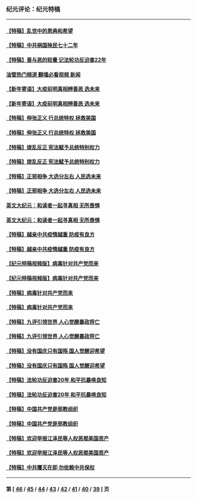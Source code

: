 ### 纪元评论：纪元特稿
---
#### [【特稿】乱世中的恩典和希望](../../pages/nsc424/n13734687.md?07190330) 
#### [【特稿】中共祸国殃民七十二年](../../pages/nsc424/n13272607.md?07190330) 
#### [【特稿】善与恶的较量 记法轮功反迫害22年](../../pages/nsc424/n13086597.md?07190330) 
#### [油管热门频道 翻墙必看视频 新闻](ok?07190330)
#### [【新年寄语】大疫前明真相辨善恶 选未来](../../pages/nsc424/n12660855.md?07190330) 
#### [【新年寄语】大疫前明真相辨善恶 选未来](../../pages/nsc424/n12660855.md?07190330) 
#### [【特稿】伸张正义 行总统特权 拯救美国](../../pages/nsc424/n12616806.md?07190330) 
#### [【特稿】伸张正义 行总统特权 拯救美国](../../pages/nsc424/n12616806.md?07190330) 
#### [【特稿】拨乱反正 宪法赋予总统特别权力](../../pages/nsc424/n12598306.md?07190330) 
#### [【特稿】拨乱反正 宪法赋予总统特别权力](../../pages/nsc424/n12598306.md?07190330) 
#### [【特稿】正邪相争 大选分左右 人民选未来](../../pages/nsc424/n12545208.md?07190330) 
#### [【特稿】正邪相争 大选分左右 人民选未来](../../pages/nsc424/n12545208.md?07190330) 
#### [英文大纪元：和读者一起寻真相 无所畏惧](../../pages/nsc424/n12542027.md?07190330) 
#### [英文大纪元：和读者一起寻真相 无所畏惧](../../pages/nsc424/n12542027.md?07190330) 
#### [【特稿】越亲中共疫情越重 防疫有良方](../../pages/nsc424/n12042989.md?07190330) 
#### [【特稿】越亲中共疫情越重 防疫有良方](../../pages/nsc424/n12042989.md?07190330) 
#### [【纪元特稿视频版】病毒针对共产党而来](../../pages/nsc424/n11977328.md?07190330) 
#### [【纪元特稿视频版】病毒针对共产党而来](../../pages/nsc424/n11977328.md?07190330) 
#### [【特稿】病毒针对共产党而来](../../pages/nsc424/n11928818.md?07190330) 
#### [【特稿】病毒针对共产党而来](../../pages/nsc424/n11928818.md?07190330) 
#### [【特稿】九评引领世界 人心觉醒暴政将亡](../../pages/nsc424/n11660496.md?07190330) 
#### [【特稿】九评引领世界 人心觉醒暴政将亡](../../pages/nsc424/n11660496.md?07190330) 
#### [【特稿】没有国庆只有国殇 国人觉醒迎希望](../../pages/nsc424/n11549354.md?07190330) 
#### [【特稿】没有国庆只有国殇 国人觉醒迎希望](../../pages/nsc424/n11549354.md?07190330) 
#### [【特稿】法轮功反迫害20年 和平抗暴唤良知](../../pages/nsc424/n11389135.md?07190330) 
#### [【特稿】法轮功反迫害20年 和平抗暴唤良知](../../pages/nsc424/n11389135.md?07190330) 
#### [【特稿】中国共产党是邪教组织](../../pages/nsc424/n11355551.md?07190330) 
#### [【特稿】中国共产党是邪教组织](../../pages/nsc424/n11355551.md?07190330) 
#### [【特稿】欢迎举报江泽民等人权恶棍美国资产](../../pages/nsc424/n11303040.md?07190330) 
#### [【特稿】欢迎举报江泽民等人权恶棍美国资产](../../pages/nsc424/n11303040.md?07190330) 
#### [【特稿】中共覆灭在即 勿依赖中共保权](../../pages/nsc424/n11278510.md?07190330) 

---
#### 第 [ [46](./46.md?07190330) / [45](./45.md?07190330) / [44](./44.md?07190330) / [43](./43.md?07190330) / [42](./42.md?07190330) / [41](./41.md?07190330) / [40](./40.md?07190330) / [39](./39.md?07190330) ] 页
